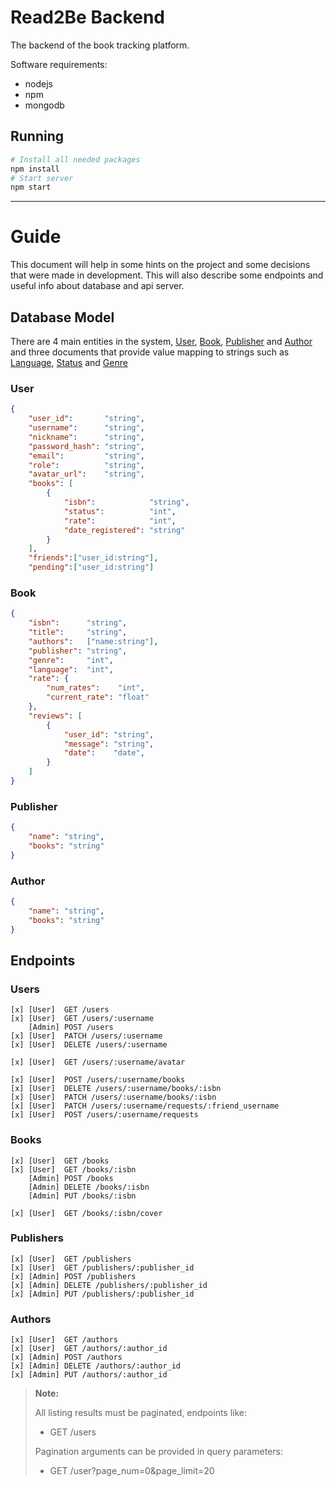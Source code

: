 # Read2Be Backend

The backend of the book tracking platform.

Software requirements:
- nodejs
- npm
- mongodb

## Running

```sh
# Install all needed packages
npm install
# Start server
npm start
```

___

# Guide

This document will help in some hints on the project and some decisions that were made in development. This will also describe some endpoints and useful info about database and api server.

## Database Model

There are 4 main entities in the system, <ins>User</ins>, <ins>Book</ins>, <ins>Publisher</ins> and <ins>Author</ins> and three documents that provide value mapping to strings such as <ins>Language</ins>, <ins>Status</ins> and <ins>Genre</ins>

### User
```json
{
    "user_id":       "string",
    "username":      "string",
    "nickname":      "string",
    "password_hash": "string",
    "email":         "string",
    "role":          "string",
    "avatar_url":    "string",
    "books": [
        {
            "isbn":            "string",
            "status":          "int",
            "rate":            "int",
            "date_registered": "string"
        }
    ],
    "friends":["user_id:string"],
    "pending":["user_id:string"]
```

### Book
```json
{
    "isbn":      "string",
    "title":     "string",
    "authors":   ["name:string"],
    "publisher": "string",
    "genre":     "int",
    "language":  "int",
    "rate": {
        "num_rates":    "int",
        "current_rate": "float"
    },
    "reviews": [
        {
            "user_id": "string",
            "message": "string",
            "date":    "date",
        }
    ]
}
```

### Publisher
```json
{
    "name": "string",
    "books": "string"
}
```

### Author
```json
{
    "name": "string",
    "books": "string"
}
```

## Endpoints

<!-- Documentation for endpoints will be provided as a Swagger UI -->

### Users
```
[x] [User]  GET /users
[x] [User]  GET /users/:username
    [Admin] POST /users
[x] [User]  PATCH /users/:username
[x] [User]  DELETE /users/:username

[x] [User]  GET /users/:username/avatar

[x] [User]  POST /users/:username/books
[x] [User]  DELETE /users/:username/books/:isbn
[x] [User]  PATCH /users/:username/books/:isbn
[x] [User]  PATCH /users/:username/requests/:friend_username
[x] [User]  POST /users/:username/requests
```

### Books
```
[x] [User]  GET /books
[x] [User]  GET /books/:isbn
    [Admin] POST /books
    [Admin] DELETE /books/:isbn
    [Admin] PUT /books/:isbn

[x] [User]  GET /books/:isbn/cover
```

### Publishers
```
[x] [User]  GET /publishers
[x] [User]  GET /publishers/:publisher_id
[x] [Admin] POST /publishers
[x] [Admin] DELETE /publishers/:publisher_id
[x] [Admin] PUT /publishers/:publisher_id
```

### Authors
```
[x] [User]  GET /authors
[x] [User]  GET /authors/:author_id
[x] [Admin] POST /authors
[x] [Admin] DELETE /authors/:author_id
[x] [Admin] PUT /authors/:author_id
```


> **Note:**
> 
> All listing results must be paginated, endpoints like:
> - GET /users
>
> Pagination arguments can be provided in query parameters:
> - GET /user?page_num=0&page_limit=20

